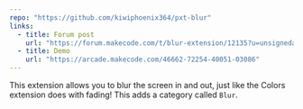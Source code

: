 ```yaml
---
repo: "https://github.com/kiwiphoenix364/pxt-blur"
links:
  - title: Forum post
    url: "https://forum.makecode.com/t/blur-extension/12135?u=unsignedarduino"
  - title: Demo
    url: "https://arcade.makecode.com/46662-72254-40051-03086"
---
```


This extension allows you to blur the screen in and out, just like the Colors extension does with fading! This adds a category called `Blur`.
